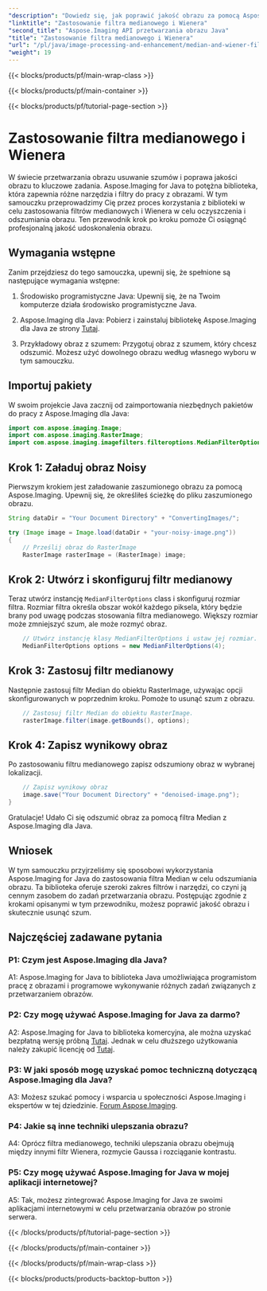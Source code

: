 ```yaml
---
"description": "Dowiedz się, jak poprawić jakość obrazu za pomocą Aspose.Imaging for Java. Ten samouczek krok po kroku obejmuje zastosowania filtrów Median i Wiener do usuwania szumów z obrazu."
"linktitle": "Zastosowanie filtra medianowego i Wienera"
"second_title": "Aspose.Imaging API przetwarzania obrazu Java"
"title": "Zastosowanie filtra medianowego i Wienera"
"url": "/pl/java/image-processing-and-enhancement/median-and-wiener-filter-application/"
"weight": 19
---
```


{{< blocks/products/pf/main-wrap-class >}}

{{< blocks/products/pf/main-container >}}

{{< blocks/products/pf/tutorial-page-section >}}

# Zastosowanie filtra medianowego i Wienera

W świecie przetwarzania obrazu usuwanie szumów i poprawa jakości obrazu to kluczowe zadania. Aspose.Imaging for Java to potężna biblioteka, która zapewnia różne narzędzia i filtry do pracy z obrazami. W tym samouczku przeprowadzimy Cię przez proces korzystania z biblioteki w celu zastosowania filtrów medianowych i Wienera w celu oczyszczenia i odszumiania obrazu. Ten przewodnik krok po kroku pomoże Ci osiągnąć profesjonalną jakość udoskonalenia obrazu.

## Wymagania wstępne

Zanim przejdziesz do tego samouczka, upewnij się, że spełnione są następujące wymagania wstępne:

1. Środowisko programistyczne Java: Upewnij się, że na Twoim komputerze działa środowisko programistyczne Java.

2. Aspose.Imaging dla Java: Pobierz i zainstaluj bibliotekę Aspose.Imaging dla Java ze strony [Tutaj](https://releases.aspose.com/imaging/java/).

3. Przykładowy obraz z szumem: Przygotuj obraz z szumem, który chcesz odszumić. Możesz użyć dowolnego obrazu według własnego wyboru w tym samouczku.

## Importuj pakiety

W swoim projekcie Java zacznij od zaimportowania niezbędnych pakietów do pracy z Aspose.Imaging dla Java:

```java
import com.aspose.imaging.Image;
import com.aspose.imaging.RasterImage;
import com.aspose.imaging.imagefilters.filteroptions.MedianFilterOptions;
```

## Krok 1: Załaduj obraz Noisy

Pierwszym krokiem jest załadowanie zaszumionego obrazu za pomocą Aspose.Imaging. Upewnij się, że określiłeś ścieżkę do pliku zaszumionego obrazu.

```java
String dataDir = "Your Document Directory" + "ConvertingImages/";

try (Image image = Image.load(dataDir + "your-noisy-image.png"))
{
    // Prześlij obraz do RasterImage
    RasterImage rasterImage = (RasterImage) image;
```

## Krok 2: Utwórz i skonfiguruj filtr medianowy

Teraz utwórz instancję `MedianFilterOptions` class i skonfiguruj rozmiar filtra. Rozmiar filtra określa obszar wokół każdego piksela, który będzie brany pod uwagę podczas stosowania filtra medianowego. Większy rozmiar może zmniejszyć szum, ale może rozmyć obraz.

```java
    // Utwórz instancję klasy MedianFilterOptions i ustaw jej rozmiar.
    MedianFilterOptions options = new MedianFilterOptions(4);
```

## Krok 3: Zastosuj filtr medianowy

Następnie zastosuj filtr Median do obiektu RasterImage, używając opcji skonfigurowanych w poprzednim kroku. Pomoże to usunąć szum z obrazu.

```java
    // Zastosuj filtr Median do obiektu RasterImage.
    rasterImage.filter(image.getBounds(), options);
```

## Krok 4: Zapisz wynikowy obraz

Po zastosowaniu filtru medianowego zapisz odszumiony obraz w wybranej lokalizacji.

```java
    // Zapisz wynikowy obraz
    image.save("Your Document Directory" + "denoised-image.png");
}
```

Gratulacje! Udało Ci się odszumić obraz za pomocą filtra Median z Aspose.Imaging dla Java.

## Wniosek

W tym samouczku przyjrzeliśmy się sposobowi wykorzystania Aspose.Imaging for Java do zastosowania filtra Median w celu odszumiania obrazu. Ta biblioteka oferuje szeroki zakres filtrów i narzędzi, co czyni ją cennym zasobem do zadań przetwarzania obrazu. Postępując zgodnie z krokami opisanymi w tym przewodniku, możesz poprawić jakość obrazu i skutecznie usunąć szum.

## Najczęściej zadawane pytania

### P1: Czym jest Aspose.Imaging dla Java?

A1: Aspose.Imaging for Java to biblioteka Java umożliwiająca programistom pracę z obrazami i programowe wykonywanie różnych zadań związanych z przetwarzaniem obrazów.

### P2: Czy mogę używać Aspose.Imaging for Java za darmo?

A2: Aspose.Imaging for Java to biblioteka komercyjna, ale można uzyskać bezpłatną wersję próbną [Tutaj](https://releases.aspose.com/). Jednak w celu dłuższego użytkowania należy zakupić licencję od [Tutaj](https://purchase.aspose.com/buy).

### P3: W jaki sposób mogę uzyskać pomoc techniczną dotyczącą Aspose.Imaging dla Java?

A3: Możesz szukać pomocy i wsparcia u społeczności Aspose.Imaging i ekspertów w tej dziedzinie. [Forum Aspose.Imaging](https://forum.aspose.com/).

### P4: Jakie są inne techniki ulepszania obrazu?

A4: Oprócz filtra medianowego, techniki ulepszania obrazu obejmują między innymi filtr Wienera, rozmycie Gaussa i rozciąganie kontrastu.

### P5: Czy mogę używać Aspose.Imaging for Java w mojej aplikacji internetowej?

A5: Tak, możesz zintegrować Aspose.Imaging for Java ze swoimi aplikacjami internetowymi w celu przetwarzania obrazów po stronie serwera.

{{< /blocks/products/pf/tutorial-page-section >}}

{{< /blocks/products/pf/main-container >}}

{{< /blocks/products/pf/main-wrap-class >}}

{{< blocks/products/products-backtop-button >}}